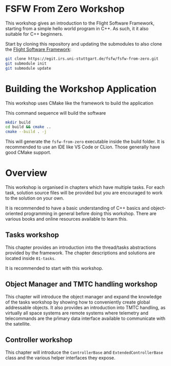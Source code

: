 FSFW From Zero Workshop
=======

This workshop gives an introduction to the Flight Software Framework,
starting from a simple hello world program in C++. As such, it it also suitable
for C++ beginners.

Start by cloning this repository and updating the submodules to also clone
the [Flight Software Framework](https://egit.irs.uni-stuttgart.de/fsfw):

```sh
git clone https://egit.irs.uni-stuttgart.de/fsfw/fsfw-from-zero.git
git submodule init
git submodule update
```

# Building the Workshop Application

This workshop uses CMake like the framework to build the application

This command sequence will build the software

```sh
mkdir build
cd build && cmake ..
cmake --build . -j
```

This will generate the `fsfw-from-zero` executable inside the build folder.
It is recommended to use an IDE like VS Code or CLion. Those generally have good
CMake support.

# Overview

This workshop is organised in chapters which have multiple tasks. For each task, solution source
files will be provided but you are encouraged to work to the solution on your own.

It is recommended to have a basic understanding of C++ basics and object-oriented programming
in general before doing this workshop. There are various books and online resources available to
learn this.

## Tasks workshop

This chapter provides an introduction into the thread/tasks abstractions provided by the framework.
The chapter descriptions and solutions are located inside `01-tasks`.

It is recommended to start with this workshop.

## Object Manager and TMTC handling workshop

This chapter will introduce the object manager and expand the knowledge of the tasks workshop
by showing how to conveniently create global addressable objects. It also provides an
introduction into TMTC handling, as virtually all space systems are remote systems where
telemetry and telecommands are the pŕimary data interface available to communicate with the satellite.

## Controller workshop

This chapter will introduce the `ControllerBase` and `ExtendedControllerBase` class
and the various helper interfaces they expose.
